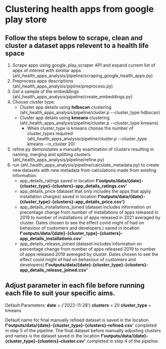 
# Clustering health apps from google play store 


## Follow the steps below to scrape, clean and cluster a dataset apps relevent to a health life space
1. Scrape apps using google_play_scraper API and expand current list of apps of interest with simiilar apps (ahl_health_apps_analysis/pipeline/scraping_google_health_apps.py)
2. Preprocess apps descriptions (ahl_health_apps_analysis/pipline/preprocess.py) 
3. Get a sample of the embeddings (ahl_health_apps_analysis/pipeline/create_embeddings.py)
4. Choose cluster type:
	- Cluster app details using **hdbscan** clustering (ahl_health_apps_analysis/pipeline/cluster.p --cluster_type hdbscan)
	- Cluster app details using **kmeans** clustering (ahl_health_apps_analysis/pipeline/cluster.p --cluster_type kmeans)
		- When cluster_type is kmeans choose the number of cluster_types required (ahl_health_apps_analysis/pipeline/cluster.p --cluster_type kmeans --n_cluster 20)
5. refine.py demonstates a manually examination of clusters resulting in naming, merging and splitting clusters.(ahl_health_apps_analysis/pipeline/refine.py)
6. run (ahl_health_apps_analysis/pipeline/calculate_metadata.py) to create new datasets with new metadata from calculations made from existing information:
	- app_details_ratings saved in location **f'outputs/data/{date}-{cluster_type}-{clusters}-app_details_ratings.csv'**
	- app_details_price (dataset that only includes the apps that apply installation charges) saved in location **f'outputs/data/{date}-{cluster_type}-{clusters}-app_details_price.csv')**
	- app_details_installations_joined (dataset includes information on precentage change from number of installations of apps released in 2019 to number of installations of apps released in 2021 averaged by cluster. Dates chosen to see the effect covid might of had on behaviour of customers and developers.) saved in location **f'outputs/data/{date}-{cluster_type}-{clusters}-app_details_installations.csv'**
	- app_details_release_joined (dataset includes information on percentage change from number of apps released 2019 to number of apps released 2019 avereged by cluster. Dates chosen to see the effect covid might of had on behaviour of customers and developers) **f'outputs/data/{date}-{cluster_type}-{clusters}-app_details_release_joined.csv'**


## Adjust parameter in each file before running each file to suit your specific aims.
Default Parameters:
**date** = ('2022-11-28')
**clusters** = 20
**cluster_type** = kmeans


Default name for final manually refined dataset is saved in the location **f'outputs/data/{date}-{cluster_type}-{clusters}-refined.csv'** completed in step 5 of the pipeline.
The final dataset before manually adjusting clusters and names is the dataset saved in the location **f'outputs/data/{date}-{cluster_type}-{clusters}-cluster.csv'** completed in step 4 of the pipeline.